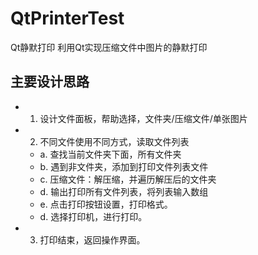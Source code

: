 # QtPrinterTest
Qt静默打印
利用Qt实现压缩文件中图片的静默打印
## 主要设计思路
 - 1. 设计文件面板，帮助选择，文件夹/压缩文件/单张图片
 - 2. 不同文件使用不同方式，读取文件列表
     + a. 查找当前文件夹下面，所有文件夹
     + b. 遇到非文件夹，添加到打印文件列表文件 
     + c. 压缩文件：解压缩，并遍历解压后的文件夹
     + d. 输出打印所有文件列表，将列表输入数组
     + e. 点击打印按钮设置，打印格式。
     + d. 选择打印机，进行打印。 
 - 3. 打印结束，返回操作界面。
